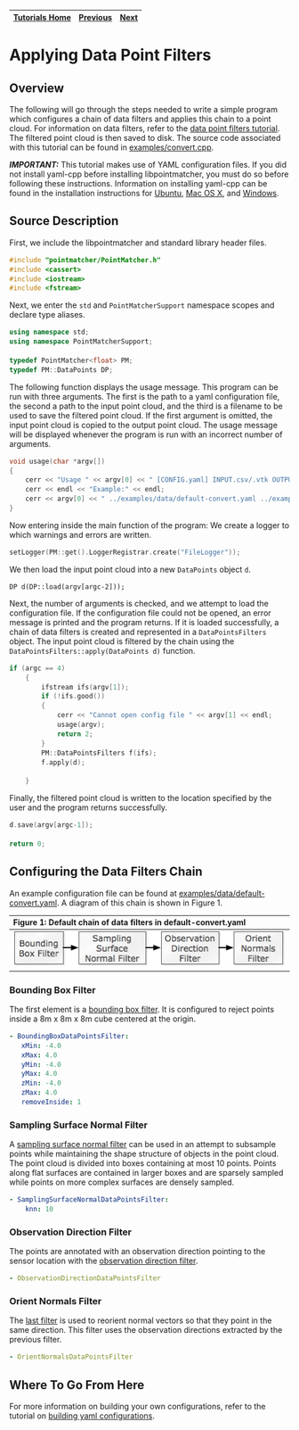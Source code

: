 | [Tutorials Home](Tutorials.md)    | [Previous](Datafilters.md) | [Next](BasicRegistration.md) |
| ------------- |:-------------:| -----:|

# Applying Data Point Filters

## Overview
The following will go through the steps needed to write a simple program which configures a chain of data filters and applies this chain to a point cloud.  For information on data filters, refer to the [data point filters tutorial](Datafilters.md).  The filtered point cloud is then saved to disk.  The source code associated with this tutorial can be found in [examples/convert.cpp](../examples/demo_cmake/convert.cpp).

***IMPORTANT:*** This tutorial makes use of YAML configuration files.  If you did not install yaml-cpp before installing libpointmatcher, you must do so before following these instructions.  Information on installing yaml-cpp can be found in the installation instructions for [Ubuntu](Compilation.md), [Mac OS X](CompilationMac.md), and [Windows](CompilationWindows.md).

## Source Description
First, we include the libpointmatcher and standard library header files.

```cpp
#include "pointmatcher/PointMatcher.h"
#include <cassert>
#include <iostream>
#include <fstream>
```

Next, we enter the `std` and `PointMatcherSupport` namespace scopes and declare type aliases.

```cpp
using namespace std;
using namespace PointMatcherSupport;

typedef PointMatcher<float> PM;
typedef PM::DataPoints DP;
```

The following function displays the usage message.  This program can be run with three arguments.  The first is the path to a yaml configuration file, the second a path to the input point cloud, and the third is a filename to be used to save the filtered point cloud.  If the first argument is omitted, the input point cloud is copied to the output point cloud.  The usage message will be displayed whenever the program is run with an incorrect number of arguments.

```cpp
void usage(char *argv[])
{
	cerr << "Usage " << argv[0] << " [CONFIG.yaml] INPUT.csv/.vtk OUTPUT.csv/.vtk" << endl;
	cerr << endl << "Example:" << endl;
	cerr << argv[0] << " ../examples/data/default-convert.yaml ../examples/data/cloud.00000.vtk /tmp/output.vtk" << endl << endl;
}
```

Now entering inside the main function of the program:  We create a logger to which warnings and errors are written.

```cpp
setLogger(PM::get().LoggerRegistrar.create("FileLogger"));
```
We then load the input point cloud into a new `DataPoints` object `d`.
```cppp
DP d(DP::load(argv[argc-2]));
```

Next, the number of arguments is checked, and we attempt to load the configuration file.  If the configuration file could not be opened, an error message is printed and the program returns.  If it is loaded successfully, a chain of data filters is created and represented in a `DataPointsFilters` object.  The input point cloud is filtered by the chain using the `DataPointsFilters::apply(DataPoints d)` function. 

```cpp
if (argc == 4)
	{
		ifstream ifs(argv[1]);
		if (!ifs.good())
		{
			cerr << "Cannot open config file " << argv[1] << endl;
			usage(argv);
			return 2;
		}
		PM::DataPointsFilters f(ifs);
		f.apply(d);

	}
```

Finally, the filtered point cloud is written to the location specified by the user and the program returns successfully.

```cpp
d.save(argv[argc-1]);
	
return 0;
```

## Configuring the Data Filters Chain
An example configuration file can be found at [examples/data/default-convert.yaml](../examples/data/default-convert.yaml).  A diagram of this chain is shown in Figure 1.  

|**Figure 1**: Default chain of data filters in default-convert.yaml|
|:-------|
|![Default Configuration Chain](images/DefaultConvertChain.png)|

### Bounding Box Filter
The first element is a [bounding box filter](Datafilters.md#boundingboxhead). It is configured to reject points inside a 8m x 8m x 8m cube centered at the origin. 

```yaml
- BoundingBoxDataPointsFilter:
   xMin: -4.0
   xMax: 4.0
   yMin: -4.0
   yMax: 4.0
   zMin: -4.0
   zMax: 4.0
   removeInside: 1
```

### Sampling Surface Normal Filter
A [sampling surface normal filter](Datafilters.md#samplingnormhead) can be used in an attempt to subsample points while maintaining the shape structure of objects in the point cloud.  The point cloud is divided into boxes containing at most 10 points.  Points along flat surfaces are contained in larger boxes and are sparsely sampled while points on more complex surfaces are densely sampled. 

```yaml
- SamplingSurfaceNormalDataPointsFilter:
    knn: 10
```

### Observation Direction Filter
The points are annotated with an observation direction pointing to the sensor location with the [observation direction filter](Datafilters.md#obsdirectionhead).

```yaml
- ObservationDirectionDataPointsFilter
```

### Orient Normals Filter
The [last filter](Datafilters.md#orientnormalshead) is used to reorient normal vectors so that they point in the same direction.  This filter uses the observation directions extracted by the previous filter.

```yaml
- OrientNormalsDataPointsFilter
```

## Where To Go From Here
For more information on building your own configurations, refer to the tutorial on [building yaml configurations](Configuration.md).

